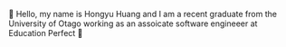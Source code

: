 👋 Hello, my name is Hongyu Huang and I am a recent graduate from the University of Otago working as an assoicate software engineeer at Education Perfect 🏫


